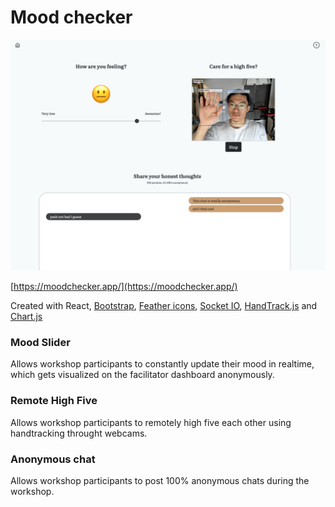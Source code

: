 # Mood checker

![alt text](screenshots/screenshot2.png "User dashboard")

[https://moodchecker.app/](https://moodchecker.app/)

Created with React, [Bootstrap](https://react-bootstrap.github.io/), [Feather icons](https://feathericons.com/), [Socket IO](https://socket.io/), [HandTrack.js](https://github.com/victordibia/handtrack.js/) and [Chart.js](https://github.com/reactchartjs/react-chartjs-2)

### Mood Slider

Allows workshop participants to constantly update their mood in realtime, which gets visualized on the facilitator dashboard anonymously.

### Remote High Five

Allows workshop participants to remotely high five each other using handtracking throught webcams.

### Anonymous chat

Allows workshop participants to post 100% anonymous chats during the workshop.
